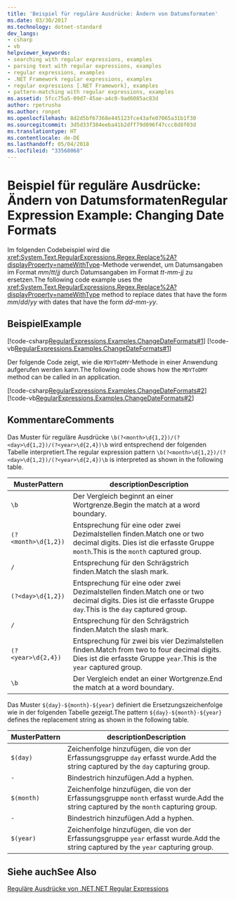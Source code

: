 ```yaml
---
title: 'Beispiel für reguläre Ausdrücke: Ändern von Datumsformaten'
ms.date: 03/30/2017
ms.technology: dotnet-standard
dev_langs:
- csharp
- vb
helpviewer_keywords:
- searching with regular expressions, examples
- parsing text with regular expressions, examples
- regular expressions, examples
- .NET Framework regular expressions, examples
- regular expressions [.NET Framework], examples
- pattern-matching with regular expressions, examples
ms.assetid: 5fcc75a5-09d7-45ae-a4c0-9ad6085ac83d
author: rpetrusha
ms.author: ronpet
ms.openlocfilehash: 8d2d5bf67368e445123fce43afe07065a31b1f30
ms.sourcegitcommit: 3d5d33f384eeba41b2dff79d096f47ccc8d8f03d
ms.translationtype: HT
ms.contentlocale: de-DE
ms.lasthandoff: 05/04/2018
ms.locfileid: "33568068"
---
```

# <a name="regular-expression-example-changing-date-formats"></a><span data-ttu-id="e4ac8-102">Beispiel für reguläre Ausdrücke: Ändern von Datumsformaten</span><span class="sxs-lookup"><span data-stu-id="e4ac8-102">Regular Expression Example: Changing Date Formats</span></span>
<span data-ttu-id="e4ac8-103">Im folgenden Codebeispiel wird die <xref:System.Text.RegularExpressions.Regex.Replace%2A?displayProperty=nameWithType>-Methode verwendet, um Datumsangaben im Format *mm*/*tt*/*jj* durch Datumsangaben im Format *tt*-*mm*-*jj* zu ersetzen.</span><span class="sxs-lookup"><span data-stu-id="e4ac8-103">The following code example uses the <xref:System.Text.RegularExpressions.Regex.Replace%2A?displayProperty=nameWithType> method to replace dates that have the form *mm*/*dd*/*yy* with dates that have the form *dd*-*mm*-*yy*.</span></span>  
  
## <a name="example"></a><span data-ttu-id="e4ac8-104">Beispiel</span><span class="sxs-lookup"><span data-stu-id="e4ac8-104">Example</span></span>  
 [!code-csharp[RegularExpressions.Examples.ChangeDateFormats#1](../../../samples/snippets/csharp/VS_Snippets_CLR/RegularExpressions.Examples.ChangeDateFormats/cs/Example_ChangeDateFormats1.cs#1)]
 [!code-vb[RegularExpressions.Examples.ChangeDateFormats#1](../../../samples/snippets/visualbasic/VS_Snippets_CLR/RegularExpressions.Examples.ChangeDateFormats/vb/Example_ChangeDateFormats1.vb#1)]  
  
 <span data-ttu-id="e4ac8-105">Der folgende Code zeigt, wie die `MDYToDMY`-Methode in einer Anwendung aufgerufen werden kann.</span><span class="sxs-lookup"><span data-stu-id="e4ac8-105">The following code shows how the `MDYToDMY` method can be called in an application.</span></span>  
  
 [!code-csharp[RegularExpressions.Examples.ChangeDateFormats#2](../../../samples/snippets/csharp/VS_Snippets_CLR/RegularExpressions.Examples.ChangeDateFormats/cs/Example_ChangeDateFormats1.cs#2)]
 [!code-vb[RegularExpressions.Examples.ChangeDateFormats#2](../../../samples/snippets/visualbasic/VS_Snippets_CLR/RegularExpressions.Examples.ChangeDateFormats/vb/Example_ChangeDateFormats1.vb#2)]  
  
## <a name="comments"></a><span data-ttu-id="e4ac8-106">Kommentare</span><span class="sxs-lookup"><span data-stu-id="e4ac8-106">Comments</span></span>  
 <span data-ttu-id="e4ac8-107">Das Muster für reguläre Ausdrücke `\b(?<month>\d{1,2})/(?<day>\d{1,2})/(?<year>\d{2,4})\b` wird entsprechend der folgenden Tabelle interpretiert.</span><span class="sxs-lookup"><span data-stu-id="e4ac8-107">The regular expression pattern  `\b(?<month>\d{1,2})/(?<day>\d{1,2})/(?<year>\d{2,4})\b` is interpreted as shown in the following table.</span></span>  
  
|<span data-ttu-id="e4ac8-108">Muster</span><span class="sxs-lookup"><span data-stu-id="e4ac8-108">Pattern</span></span>|<span data-ttu-id="e4ac8-109">description</span><span class="sxs-lookup"><span data-stu-id="e4ac8-109">Description</span></span>|  
|-------------|-----------------|  
|`\b`|<span data-ttu-id="e4ac8-110">Der Vergleich beginnt an einer Wortgrenze.</span><span class="sxs-lookup"><span data-stu-id="e4ac8-110">Begin the match at a word boundary.</span></span>|  
|`(?<month>\d{1,2})`|<span data-ttu-id="e4ac8-111">Entsprechung für eine oder zwei Dezimalstellen finden.</span><span class="sxs-lookup"><span data-stu-id="e4ac8-111">Match one or two decimal digits.</span></span> <span data-ttu-id="e4ac8-112">Dies ist die erfasste Gruppe `month`.</span><span class="sxs-lookup"><span data-stu-id="e4ac8-112">This is the `month` captured group.</span></span>|  
|`/`|<span data-ttu-id="e4ac8-113">Entsprechung für den Schrägstrich finden.</span><span class="sxs-lookup"><span data-stu-id="e4ac8-113">Match the slash mark.</span></span>|  
|`(?<day>\d{1,2})`|<span data-ttu-id="e4ac8-114">Entsprechung für eine oder zwei Dezimalstellen finden.</span><span class="sxs-lookup"><span data-stu-id="e4ac8-114">Match one or two decimal digits.</span></span> <span data-ttu-id="e4ac8-115">Dies ist die erfasste Gruppe `day`.</span><span class="sxs-lookup"><span data-stu-id="e4ac8-115">This is the `day` captured group.</span></span>|  
|`/`|<span data-ttu-id="e4ac8-116">Entsprechung für den Schrägstrich finden.</span><span class="sxs-lookup"><span data-stu-id="e4ac8-116">Match the slash mark.</span></span>|  
|`(?<year>\d{2,4})`|<span data-ttu-id="e4ac8-117">Entsprechung für zwei bis vier Dezimalstellen finden.</span><span class="sxs-lookup"><span data-stu-id="e4ac8-117">Match from two to four decimal digits.</span></span> <span data-ttu-id="e4ac8-118">Dies ist die erfasste Gruppe `year`.</span><span class="sxs-lookup"><span data-stu-id="e4ac8-118">This is the `year` captured group.</span></span>|  
|`\b`|<span data-ttu-id="e4ac8-119">Der Vergleich endet an einer Wortgrenze.</span><span class="sxs-lookup"><span data-stu-id="e4ac8-119">End the match at a word boundary.</span></span>|  
  
 <span data-ttu-id="e4ac8-120">Das Muster `${day}-${month}-${year}` definiert die Ersetzungszeichenfolge wie in der folgenden Tabelle gezeigt.</span><span class="sxs-lookup"><span data-stu-id="e4ac8-120">The pattern `${day}-${month}-${year}` defines the replacement string as shown in the following table.</span></span>  
  
|<span data-ttu-id="e4ac8-121">Muster</span><span class="sxs-lookup"><span data-stu-id="e4ac8-121">Pattern</span></span>|<span data-ttu-id="e4ac8-122">description</span><span class="sxs-lookup"><span data-stu-id="e4ac8-122">Description</span></span>|  
|-------------|-----------------|  
|`$(day)`|<span data-ttu-id="e4ac8-123">Zeichenfolge hinzufügen, die von der Erfassungsgruppe `day` erfasst wurde.</span><span class="sxs-lookup"><span data-stu-id="e4ac8-123">Add the string captured by the `day` capturing group.</span></span>|  
|`-`|<span data-ttu-id="e4ac8-124">Bindestrich hinzufügen.</span><span class="sxs-lookup"><span data-stu-id="e4ac8-124">Add a hyphen.</span></span>|  
|`$(month)`|<span data-ttu-id="e4ac8-125">Zeichenfolge hinzufügen, die von der Erfassungsgruppe `month` erfasst wurde.</span><span class="sxs-lookup"><span data-stu-id="e4ac8-125">Add the string captured by the `month` capturing group.</span></span>|  
|`-`|<span data-ttu-id="e4ac8-126">Bindestrich hinzufügen.</span><span class="sxs-lookup"><span data-stu-id="e4ac8-126">Add a hyphen.</span></span>|  
|`$(year)`|<span data-ttu-id="e4ac8-127">Zeichenfolge hinzufügen, die von der Erfassungsgruppe `year` erfasst wurde.</span><span class="sxs-lookup"><span data-stu-id="e4ac8-127">Add the string captured by the `year` capturing group.</span></span>|  
  
## <a name="see-also"></a><span data-ttu-id="e4ac8-128">Siehe auch</span><span class="sxs-lookup"><span data-stu-id="e4ac8-128">See Also</span></span>  
 [<span data-ttu-id="e4ac8-129">Reguläre Ausdrücke von .NET</span><span class="sxs-lookup"><span data-stu-id="e4ac8-129">.NET Regular Expressions</span></span>](../../../docs/standard/base-types/regular-expressions.md)
